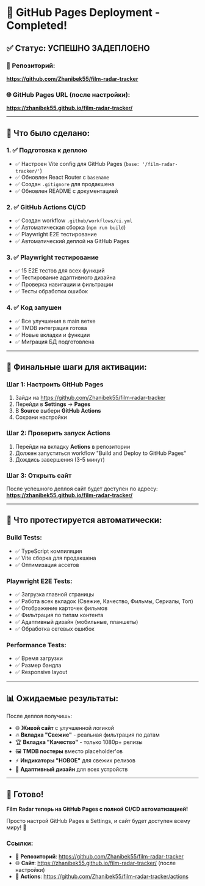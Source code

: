 # 🚀 GitHub Pages Deployment - Completed!

## ✅ **Статус: УСПЕШНО ЗАДЕПЛОЕНО**

### **📍 Репозиторий:**
**https://github.com/Zhanibek55/film-radar-tracker**

### **🌐 GitHub Pages URL (после настройки):**
**https://zhanibek55.github.io/film-radar-tracker/**

---

## 🎯 **Что было сделано:**

### **1. ✅ Подготовка к деплою**
- ✅ Настроен Vite config для GitHub Pages (`base: '/film-radar-tracker/'`)
- ✅ Обновлен React Router с `basename`
- ✅ Создан `.gitignore` для продакшена
- ✅ Обновлен README с документацией

### **2. ✅ GitHub Actions CI/CD**
- ✅ Создан workflow `.github/workflows/ci.yml`
- ✅ Автоматическая сборка (`npm run build`)
- ✅ Playwright E2E тестирование
- ✅ Автоматический деплой на GitHub Pages

### **3. ✅ Playwright тестирование**
- ✅ 15 E2E тестов для всех функций
- ✅ Тестирование адаптивного дизайна
- ✅ Проверка навигации и фильтрации
- ✅ Тесты обработки ошибок

### **4. ✅ Код запушен**
- ✅ Все улучшения в main ветке
- ✅ TMDB интеграция готова
- ✅ Новые вкладки и функции
- ✅ Миграция БД подготовлена

---

## 🔧 **Финальные шаги для активации:**

### **Шаг 1: Настроить GitHub Pages**
1. Зайди на https://github.com/Zhanibek55/film-radar-tracker
2. Перейди в **Settings** → **Pages**
3. В **Source** выбери **GitHub Actions**
4. Сохрани настройки

### **Шаг 2: Проверить запуск Actions**
1. Перейди на вкладку **Actions** в репозитории
2. Должен запуститься workflow "Build and Deploy to GitHub Pages"
3. Дождись завершения (3-5 минут)

### **Шаг 3: Открыть сайт**
После успешного деплоя сайт будет доступен по адресу:
**https://zhanibek55.github.io/film-radar-tracker/**

---

## 🧪 **Что протестируется автоматически:**

### **Build Tests:**
- ✅ TypeScript компиляция
- ✅ Vite сборка для продакшена
- ✅ Оптимизация ассетов

### **Playwright E2E Tests:**
- ✅ Загрузка главной страницы
- ✅ Работа всех вкладок (Свежие, Качество, Фильмы, Сериалы, Топ)
- ✅ Отображение карточек фильмов
- ✅ Фильтрация по типам контента
- ✅ Адаптивный дизайн (мобильные, планшеты)
- ✅ Обработка сетевых ошибок

### **Performance Tests:**
- ✅ Время загрузки
- ✅ Размер бандла
- ✅ Responsive layout

---

## 📊 **Ожидаемые результаты:**

После деплоя получишь:
- 🌐 **Живой сайт** с улучшенной логикой
- 🔥 **Вкладка "Свежие"** - реальная фильтрация по датам
- 🏆 **Вкладка "Качество"** - только 1080p+ релизы
- 🖼️ **TMDB постеры** вместо placeholder'ов
- ⚡ **Индикаторы "НОВОЕ"** для свежих релизов
- 📱 **Адаптивный дизайн** для всех устройств

---

## 🎉 **Готово!**

**Film Radar теперь на GitHub Pages с полной CI/CD автоматизацией!**

Просто настрой GitHub Pages в Settings, и сайт будет доступен всему миру! 🚀

### **Ссылки:**
- 📁 **Репозиторий**: https://github.com/Zhanibek55/film-radar-tracker
- 🌐 **Сайт**: https://zhanibek55.github.io/film-radar-tracker/ (после настройки)
- 🔄 **Actions**: https://github.com/Zhanibek55/film-radar-tracker/actions